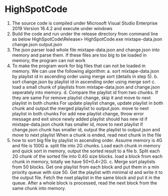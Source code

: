 # HighSpotCode
1. The source code is compiled under Microsoft Visual Studio Enterprise 2019 Version 16.4.2 and execute under windows
2. Build the code and run under the release directory from command line as below
         HighSpotCode\Release> HighSpotCode.exe mixtape-data.json change.json output.json
3. The json parser load whole file mixtape-data.json and change.json into memory and parse them. 
   If these files are too big to be loaded in memory, the program can not work
4. To make the program work for big files that can not be loaded in memory. We can use the following algorithm:
  a. sort mixtape-data.json by playlist id in ascending order using merge sort (details in step 5).
  b. sort change.json by playlist id in ascending order using merge sort
  c. load a small chunk of playlists from mixtape-data.json and change.json seperately into memory. 
  d. Compare the playlist id from two chunks.
      If they are same
        For remove playlist change, skip it and move to next playlist in both chunks
        For update playlist change, update playlist in both chunk and output the merged playlist to output.json. move to next playlist in         both chunks
        For add new playlist change, throw error message and exit since newly added playlist should has new id
      if mixtape-data.json chunk has smaller id, move to next playlist
      if change.json chunk has smaller id, output the playlist to output.json and move to next playlist
      When a chunk is ended, read next chunk in the file
 5. how to sort big file by playlist in ascending order. Assume memory is 4G and file is 100G
    a. split file into 2G chunks. Load each chunk in memory and quick sort in memory, output the sorted result to a file
    b. Split each 2G chunk of the sorted file into 0.4G size blocks. load a block from each chunk in memory, totally we have 50*0.4=2G.
    c. Merge sort playlists from 50 blocks. Get one playlist from each block and put them in a min priority queue with size 50. 
    Get the playlist with minimal id and write it to the output file. Fetch the nxet playlist in the same block and put it in the queue.
    After a whole block is processed, read the next block from the same chunk into memory.
  
